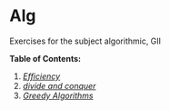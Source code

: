 # Alg
Exercises for the subject algorithmic, GII 


**Table of Contents:**

1. *[Efficiency](P1)*
2. *[divide and conquer](P2)*
3. *[Greedy Algorithms](P3)*
